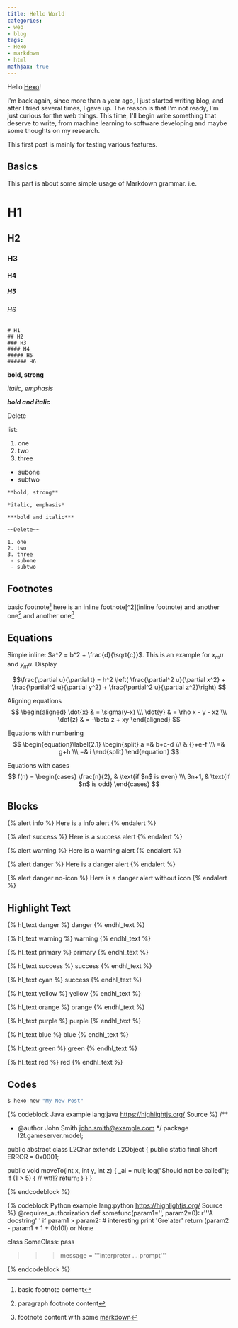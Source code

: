 ```yaml
---
title: Hello World
categories:
- web
- blog
tags:
- Hexo
- markdown
- html
mathjax: true
---
```

Hello [Hexo](https://hexo.io/)!

I'm back again, since more than a year ago, I just started writing blog, and after I tried several times, I gave up. The reason is that I'm not ready, I'm just curious for the web things. This time, I'll begin write something that deserve to write, from machine learning to software developing and maybe some thoughts on my research.

This first post is mainly for testing various features.

<!-- more -->

## Basics

This part is about some simple usage of Markdown grammar. i.e.

# H1
## H2
### H3
#### H4
##### H5
###### H6

```
# H1
## H2
### H3
#### H4
##### H5
###### H6
```

**bold, strong**

*italic, emphasis*

***bold and italic***

~~Delete~~

list:
1. one
2. two
3. three
 - subone
 - subtwo

```
**bold, strong**

*italic, emphasis*

***bold and italic***

~~Delete~~

1. one
2. two
3. three
 - subone
 - subtwo
```


## Footnotes

basic footnote[^1]
here is an inline footnote[^2](inline footnote)
and another one[^3]
and another one[^4]

[^1]: basic footnote content
[^3]: paragraph
footnote
content
[^4]: footnote content with some [markdown](https://en.wikipedia.org/wiki/Markdown)

## Equations


Simple inline: $a^2 = b^2 + \frac{d}{\sqrt{c}}$.
This is an example for $x_mu$ and $y_mu$.
Display

$$\frac{\partial u}{\partial t}
= h^2 \left( \frac{\partial^2 u}{\partial x^2} +
\frac{\partial^2 u}{\partial y^2} +
\frac{\partial^2 u}{\partial z^2}\right)
$$

Aligning equations
$$
\begin{aligned}
\dot{x} & = \sigma(y-x) \\\
\dot{y} & = \rho x - y - xz \\\
\dot{z} & = -\beta z + xy
\end{aligned}
$$


Equations with numbering
$$
\begin{equation}\label{2.1}
\begin{split}
a =& b+c-d \\\
   & {}+e-f \\\
  =& g+h \\\
  =& i
\end{split}
\end{equation}
$$

Equations with cases
$$
f(n) =
\begin{cases}
\frac{n}{2},  & \text{if $n$ is even} \\\
3n+1, & \text{if $n$ is odd}
\end{cases}
$$

## Blocks
{% alert info %}
Here is a info alert
{% endalert %}

{% alert success %}
Here is a success alert
{% endalert %}

{% alert warning %}
Here is a warning alert
{% endalert %}

{% alert danger %}
Here is a danger alert
{% endalert %}

{% alert danger no-icon %}
Here is a danger alert without icon
{% endalert %}

## Highlight Text
{% hl_text danger %}
  danger
{% endhl_text %}

{% hl_text warning %}
  warning
{% endhl_text %}

{% hl_text primary %}
  primary
{% endhl_text %}

{% hl_text success %}
  success
{% endhl_text %}

{% hl_text cyan %}
  success
{% endhl_text %}

{% hl_text yellow %}
  yellow
{% endhl_text %}

{% hl_text orange %}
  orange
{% endhl_text %}

{% hl_text purple %}
  purple
{% endhl_text %}

{% hl_text blue %}
  blue
{% endhl_text %}

{% hl_text green %}
  green
{% endhl_text %}

{% hl_text red %}
  red
{% endhl_text %}


## Codes


``` bash
$ hexo new "My New Post"
```

{% codeblock Java example lang:java https://highlightjs.org/ Source %}
/**
 * @author John Smith <john.smith@example.com>
*/
package l2f.gameserver.model;

public abstract class L2Char extends L2Object {
  public static final Short ERROR = 0x0001;

  public void moveTo(int x, int y, int z) {
    _ai = null;
    log("Should not be called");
    if (1 > 5) { // wtf!?
      return;
    }
  }
}

{% endcodeblock %}

{% codeblock Python example lang:python https://highlightjs.org/ Source %}
@requires_authorization
def somefunc(param1='', param2=0):
    r'''A docstring'''
    if param1 > param2: # interesting
        print 'Gre\'ater'
    return (param2 - param1 + 1 + 0b10l) or None

class SomeClass:
    pass
>>> message = '''interpreter
... prompt'''

{% endcodeblock %}


